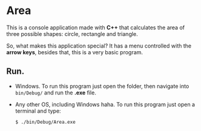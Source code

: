 # Area
This is a console application made with **C++** that calculates the area of three possible shapes: circle, rectangle and triangle.

So, what makes this application special? It has a menu controlled with the **arrow keys**, besides that, this is a very basic program.

## Run.
  - Windows.
    To run this program just open the folder, then navigate into `bin/Debug/` and run the **.exe** file.

    
  - Any other OS, including Windows haha.
    To run this program just open a terminal and type:
    ```
    $ ./bin/Debug/Area.exe
    ```